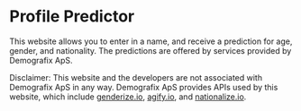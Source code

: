 # Profile Predictor

This website allows you to enter in a name, and receive a prediction for age, gender, and nationality. The predictions are offered by services provided by Demografix ApS.

Disclaimer: This website and the developers are not associated with Demografix ApS in any way. Demografix ApS provides APIs used by this website, which include [genderize.io](https://genderize.io/), [agify.io](https://agify.io/), and [nationalize.io](https://nationalize.io/).